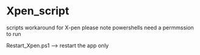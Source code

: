 # Xpen_script
scripts workaround for X-pen please note powershells need a permmssion to run

Restart_Xpen.ps1 --> restart the app only

